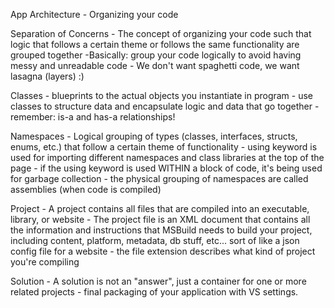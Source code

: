 App Architecture - Organizing your code

Separation of Concerns
    - The concept of organizing your code such that logic that follows a certain theme or follows the same functionality are grouped together
        -Basically: group your code logically to avoid having messy and unreadable code
    - We don't want spaghetti code, we want lasagna (layers) :)

Classes
    - blueprints to the actual objects you instantiate in program
    - use classes to structure data and encapsulate logic and data that go together
    - remember: is-a and has-a relationships!

Namespaces
    - Logical grouping of types (classes, interfaces, structs, enums, etc.) that follow a certain theme of functionality
    - using keyword is used for importing different namespaces and class libraries at the top of the page
    - if the using keyword is used WITHIN a block of code, it's being used for garbage collection
    - the physical grouping of namespaces are called assemblies (when code is compiled)

Project
    - A project contains all files that are compiled into an executable, library, or website
    - The project file is an XML document that contains all the information and instructions that MSBuild needs to build your project, including content, platform, metadata, db stuff, etc... sort of like a json config file for a website
    - the file extension describes what kind of project you're compiling

Solution
    - A solution is not an "answer", just a container for one or more related projects - final packaging of your application with VS settings.